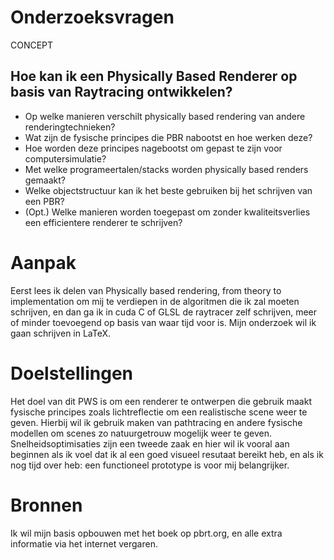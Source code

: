 # Onderzoeksvragen
CONCEPT

## Hoe kan ik een Physically Based Renderer op basis van Raytracing ontwikkelen?


-   Op welke manieren verschilt physically based rendering van andere renderingtechnieken?
-   Wat zijn de fysische principes die PBR nabootst en hoe werken deze?
-   Hoe worden deze principes nagebootst om gepast te zijn voor computersimulatie?
-   Met welke programeertalen/stacks worden physically based renders gemaakt?
-   Welke objectstructuur kan ik het beste gebruiken bij het schrijven van een PBR?
-   (Opt.) Welke manieren worden toegepast om zonder kwaliteitsverlies een efficientere renderer te schrijven?

# Aanpak
Eerst lees ik delen van Physically based rendering, from theory to implementation om mij te verdiepen in de algoritmen die ik zal moeten schrijven, en dan ga ik in cuda C of GLSL de raytracer zelf schrijven, meer of minder toevoegend op basis van waar tijd voor is.
Mijn onderzoek wil ik gaan schrijven in LaTeX.

# Doelstellingen
Het doel van dit PWS is om een renderer te ontwerpen die gebruik maakt fysische principes zoals lichtreflectie om een realistische scene weer te geven. Hierbij wil ik gebruik maken van pathtracing en andere fysische modellen om scenes zo natuurgetrouw mogelijk weer te geven. Snelheidsoptimisaties zijn een tweede zaak en hier wil ik vooral aan beginnen als ik voel dat ik al een goed visueel resutaat bereikt heb, en als ik nog tijd over heb: een functioneel prototype is voor mij belangrijker.

# Bronnen
Ik wil mijn basis opbouwen met het boek op pbrt.org, en alle extra informatie via het internet vergaren.


